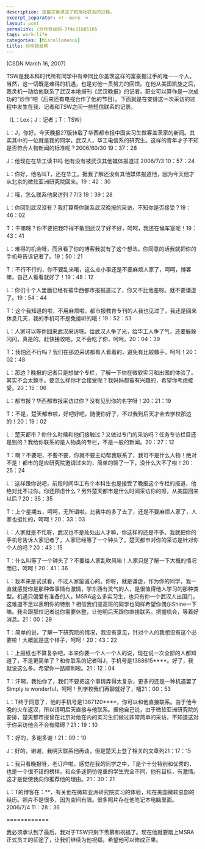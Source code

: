 ```yaml
---
description: 这篇文章讲述了和报社联系的过程。
excerpt_separator: <!--more-->
layout: post
permalink: /炒作铁丝网-7f4c31b851b5
tags: work-life
categories: [Miscellaneous]
title: 炒作铁丝网
---
```

(CSDN March 16, 2007)

TSW是我本科时代所有同学中有幸同比尔盖茨这样的富豪握过手的唯一一个人。当然，这一切既是难得的机遇，也是对他一贯努力的回馈。在他从美国凯旋之后，我灵机一动给他联系了武汉本地报刊《武汉晚报》的记者。职业可以算作是一次成功的”炒作”吧（后来还有电视台作了他的节目）。下面就是在安排这一次采访的过程中发生在我、记者和TSW之间一些短信联系的记录。
<!--more-->

（L：Lex；J：记者；T：TSW）

L：J，你好。今天晚报27版转载了华西都市报中国实习生做客盖茨家的新闻。其实其中的一位就是我的同学，武汉人，华工电信系的研究生。这样的青年才子不知是否符合人物新闻的标准呢？2006/60/30 19：37：28

J：他现在在华工读书吗 他有没有被武汉其他媒体报道过 2006/7/3 10：57：24

L：你好，他名叫T，还在华工。据我了解还没有其他媒体报道他，因为今天他才从北京的微软亚洲研究院回来。19：42：30

J：哦，怎么联系他采访列？7/3 19：39：28

L：你回到武汉没有？我打算帮你联系武汉晚报的采访，不知你是否接受？19：46：02

T：干嘛呀？你不要把我吓得不敢回武汉了好不好，呵呵，我还在候车室呢！19：43：41

L：难得的机会呀，而且看了你的博客我就有了这个想法。你同意的话我就把你的手机号告诉记者了。19：50：21

T：不行不行的，你不要乱来哦，这么点小事还是不要麻烦人家了，呵呵，博客嘛，自己人看看就好了！19：48：12

L：你们十个人里面已经有被华西都市报报道过了，你又不比他差呀。就不要谦虚了。19：54：44

T：这个我知道的啦，不用麻烦啦，都市报教育专刊的人我也见过了，我还是回来休息几天，我的手机可不是免接听的哦！19：52：53

L：人家可以等你回来武汉采访呀。给武汉人争了光，给华工人争了气，还要躲躲闪闪，真是的。赶快接收吧。又不会吃了你，呵呵。20：04：39

T：我怕还不行吗？我们在那边采访都有人看着的，避免有比较棘手，呵呵！20：02：48

L：那边？晚报的记者只是想做个专栏，了解一下你在微软实习和出国的体验了。其实不会太棘手。要怎么样你才会接受呢？我妈妈都蛮有兴趣的，希望你考虑接受。20：15：06

L：都市报？华西都市报采访过你？没有见到你的名字呀！20：21：19

T：不是，楚天都市啦，好吧好吧，随便你好了，不过我到后天才会去学校那边的！20：19：02

L：楚天都市？你什么时候和他们接触过？又做过专门的采访吗？任务专访栏目还是别的？我给你联系的是人物类的专栏，不是一般的新闻。20：27：12

T：啊？不要吧，不要不要，你就不要主动帮我联系了，我可不是什么人物！绝对不是！都市的是应研究院邀请过来的，简单的聊了一下，没什么大不了啦！20：25：24

L：这样跟你说吧，前段时间华工有个本科生也是接受了晚报这个专栏的报道，他绝对比不过你。你还顾虑什么？另外楚天都市是什么时间采访你的呀，从美国回来以后？20：35：35

T：上个星期五，呵呵，无所谓啦，比我牛的多了去了，还是不要麻烦人家了，人家也挺忙的，呵呵！20：33：03

L：人家就是不忙呀，武汉也不是处处出人才嘛，你这样的还是不多。我就把你的手机号告诉人家记者了，人家已经等了一个钟头了。楚天都市对你的采访是针对你个人的吗？20：43：15

T：什么叫等了一个钟头了？不要给人家乱吹风嘛！人家只是了解一下大概的情况而已，呵呵！20：41：36

L：我本来是试试看，不过人家蛮诚心的。你呀，就是谦虚，作为你的同学，我一直就感觉你是那种做事情有激情，学东西有灵气的人，是很值得他人学习的那种类型。机遇只偏爱有准备的人。MSRA这么多实习生，也只有你一个武汉人出国门，这难道不足以表明你的特别？相信我们提高班的同学也同样希望你偶尔Shine一下嘛。我会跟那位记者说你需要休整，让他明后天跟你直接联系。把握机会，等着好消息。21：00：29

T：简单的说，了解一下研究院的情况，我没有意见，针对个人的我想没有这个必要啦！大概就是这个样子，呵呵！20：43：22

L：上报纸也不算复杂吧，本来你要一个人一个人的说，现在说一次全部的人都知道了，不是更简单了？和你联系的记者叫J，手机号是1388615****。好了，我就说这么多。希望你一路顺利啦。21：12：04

T：汗啊，我怕你了，我们不要把这个事情弄得太复杂，更多的还是一种机遇罢了Simply is wonderful，呵呵！到学校我们再聊就好了，嘻21：00：53

L：T终于同意了，他的手机号是1387120****，你可以和他直接联系。由于他今晚的火车返汉，所以请明后天直接与他联系。据他自己说，由于微软亚洲研究院的安排，楚天都市报曾在北京对他在内的实习生们做过非常简单的采访。不知道这对于你采访他会不会有障碍？21：19：10

T：好的，多谢多谢！21：09：10

J：好的，谢谢，我明天联系他再谈，但是楚天上登了相关的文章列21：17：15

L：我只看晚报呀，老订户啦。感觉在我的同学之中，T是个十分特别和优秀的，也是一个很不错的榜样。和众多迷惘彷徨重的学生完全不同，他有目标，有激情。这才是促使我向你推荐他的理由。21：30：21

L：T的博客在：**，有关他在微软亚洲研究院实习的体验，和在美国微软总部的经历。照片不是很多，因为空间有限。很多照片存在他笔记本电脑里面。2006/7/4 11：28：36

============

我必须承认到了最后，我对于TSW只剩下羡慕和祝福了。现在他就要踏上MSRA正式员工的征途了，让我们继续为他祝福，希望他可以修成正果。
